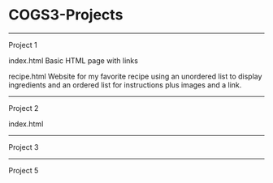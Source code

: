 # COGS3-Projects

------------------------------------------------------------------------------------------------------------------------------

Project 1

  index.html
    Basic HTML page with links

  recipe.html
    Website for my favorite recipe using an unordered list to display ingredients and an ordered list for instructions plus       images and a link.    
  
------------------------------------------------------------------------------------------------------------------------------

Project 2

  index.html
    

------------------------------------------------------------------------------------------------------------------------------

Project 3


------------------------------------------------------------------------------------------------------------------------------

Project 5
